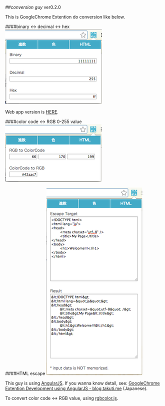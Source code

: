 ##*conversion guy* ver0.2.0

This is GoogleChrome Extention do conversion like below.

####binary <-> decimal <-> hex
![binary <-> decimal <-> hex](images/ss/num.png)

Web app version is [HERE](http://takuti.me/dev/binary2decimal2hex/).

####color code <-> RGB 0-255 value
![color code <-> RGB 0-255 value](images/ss/color.png)

####HTML escape
![HTML escape](images/ss/html.png)

This guy is using [AngularJS](http://angularjs.org/). If you wanna know detail, see: [GoogleChrome Extention Development using AngularJS - blog.takuti.me](http://blog.takuti.me/crx-dev-using-angularjs/) (Japanese).

To convert color code <-> RGB value, using [rgbcolor.js](http://www.phpied.com/rgb-color-parser-in-javascript/).

